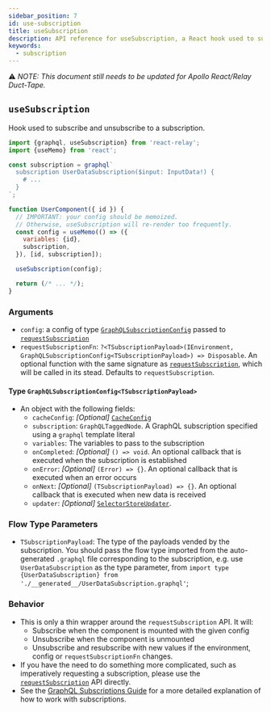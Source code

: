 ```yaml
---
sidebar_position: 7
id: use-subscription
title: useSubscription
description: API reference for useSubscription, a React hook used to subscribe and unsubscribe from a subscription
keywords:
  - subscription
---
```


⚠️ _NOTE: This document still needs to be updated for Apollo React/Relay Duct-Tape._

## `useSubscription`

Hook used to subscribe and unsubscribe to a subscription.

```js
import {graphql, useSubscription} from 'react-relay';
import {useMemo} from 'react';

const subscription = graphql`
  subscription UserDataSubscription($input: InputData!) {
    # ...
  }
`;

function UserComponent({ id }) {
  // IMPORTANT: your config should be memoized.
  // Otherwise, useSubscription will re-render too frequently.
  const config = useMemo(() => ({
    variables: {id},
    subscription,
  }), [id, subscription]);

  useSubscription(config);

  return (/* ... */);
}
```

### Arguments

- `config`: a config of type [`GraphQLSubscriptionConfig`](#type-graphqlsubscriptionconfigtsubscriptionpayload) passed to [`requestSubscription`](../request-subscription/)
- `requestSubscriptionFn`: `?<TSubscriptionPayload>(IEnvironment, GraphQLSubscriptionConfig<TSubscriptionPayload>) => Disposable`. An optional function with the same signature as [`requestSubscription`](../request-subscription/), which will be called in its stead. Defaults to `requestSubscription`.

#### Type `GraphQLSubscriptionConfig<TSubscriptionPayload>`

- An object with the following fields:
  - `cacheConfig`: _*[Optional]*_ [`CacheConfig`](#type-cacheconfig)
  - `subscription`: `GraphQLTaggedNode`. A GraphQL subscription specified using a `graphql` template literal
  - `variables`: The variables to pass to the subscription
  - `onCompleted`: _*[Optional]*_ `() => void`. An optional callback that is executed when the subscription is established
  - `onError`: _*[Optional]*_ `(Error) => {}`. An optional callback that is executed when an error occurs
  - `onNext`: _*[Optional]*_ `(TSubscriptionPayload) => {}`. An optional callback that is executed when new data is received
  - `updater`: _*[Optional]*_ [`SelectorStoreUpdater`](#type-selectorstoreupdater).

### Flow Type Parameters

- `TSubscriptionPayload`: The type of the payloads vended by the subscription. You should pass the flow type imported from the auto-generated `.graphql` file corresponding to the subscription, e.g. use `UserDataSubscription` as the type parameter, from `import type {UserDataSubscription} from './__generated__/UserDataSubscription.graphql'`;

### Behavior

- This is only a thin wrapper around the `requestSubscription` API. It will:
  - Subscribe when the component is mounted with the given config
  - Unsubscribe when the component is unmounted
  - Unsubscribe and resubscribe with new values if the environment, config or `requestSubscriptionFn` changes.
- If you have the need to do something more complicated, such as imperatively requesting a subscription, please use the [`requestSubscription`](../request-subscription/) API directly.
- See the [GraphQL Subscriptions Guide](../../guided-tour/updating-data/graphql-subscriptions/) for a more detailed explanation of how to work with subscriptions.
